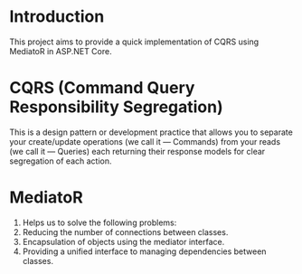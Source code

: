 # Introduction
This project aims to provide a quick implementation of CQRS using MediatoR in ASP.NET Core.


# CQRS (Command Query Responsibility Segregation)
This is a design pattern or development practice that allows you to separate your create/update operations (we call it — Commands) from your reads (we call it — Queries) each returning their response models for clear segregation of each action.

# MediatoR
1. Helps us to solve the following problems:
2. Reducing the number of connections between classes.
3. Encapsulation of objects using the mediator interface.
4. Providing a unified interface to managing dependencies between classes.
